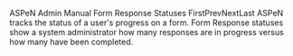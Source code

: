 ASPeN Admin Manual
Form Response Statuses
FirstPrevNextLast
ASPeN tracks the status of a user's progress on a form.  Form Response statuses show a system administrator how many responses are in progress versus how many have been completed.